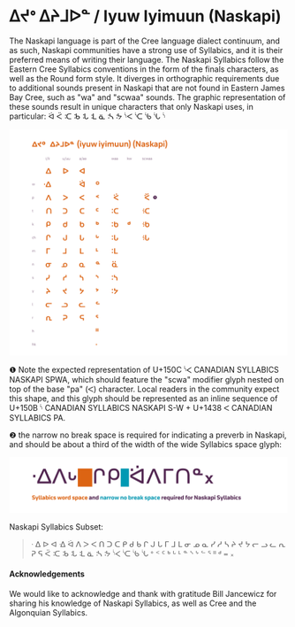 # ᐃᔪᐤ ᐃᔨᒧᐅᓐ / Iyuw Iyimuun (Naskapi)
The Naskapi language is part of the Cree language dialect continuum, and as such, Naskapi communities have a strong use of Syllabics, and it is their preferred means of writing their language. The Naskapi Syllabics follow the Eastern Cree Syllabics conventions in the form of the finals characters, as well as the Round form style. It diverges in orthographic requirements due to additional sounds present in Naskapi that are not found in Eastern James Bay Cree, such as "wa" and "scwaa" sounds. The graphic representation of these sounds result in unique characters that only Naskapi uses, in particular: ᐛ ᑈ ᑥ ᒂ ᒠ ᒺ ᓏ ᔄ ᔽ ᔋᐸ ᔍ ᔎ ᔏ ᔋ

![Naskapi-Syllabics Orthography Chart](/static-syllabics-charts/naskapi-syllabics.png)

❶ Note the expected representation of U+150C ᔌ CANADIAN SYLLABICS NASKAPI SPWA, which should feature the "scwa" modifier glyph nested on top of the base "pa" (ᐸ) character. Local readers in the community expect this shape, and this glyph should be represented as an inline sequence of U+150B ᔋ CANADIAN SYLLABICS NASKAPI S-W + U+1438 ᐸ CANADIAN SYLLABICS PA. 

❷ the narrow no break space is required for indicating a preverb in Naskapi, and should be about a third of the width of the wide Syllabics space glyph:

![Naskapi narrow no break space](/figures/no-break-space-naskapi.png)


Naskapi Syllabics Subset:
> ᐧ ᐃ ᐅ ᐊ ᐎ ᐛ ᐱ ᐳ ᐸ ᑎ ᑐ ᑕ ᑭ ᑯ ᑲ ᒋ ᒍ ᒐ ᒥ ᒧ ᒪ ᓂ ᓄ ᓇ ᓯ ᓱ ᓴ ᔨ ᔪ ᔭ ᓕ ᓗ ᓚ ᕆ ᕈ ᕋ ᑈ ᑥ ᒂ ᒠ ᒺ ᓏ ᔄ ᔽ ᔌ ᔍ ᔎ ᔏ ᐤ ᑉ ᑦ ᒃ ᒡ ᒻ ᓐ ᔅ ᔾ ᓪ ᕐ ᐦ ᒄ ᐀ ᙮

#### Acknowledgements
We would like to acknowledge and thank with gratitude Bill Jancewicz for sharing his knowledge of Naskapi Syllabics, as well as Cree and the Algonquian Syllabics.
